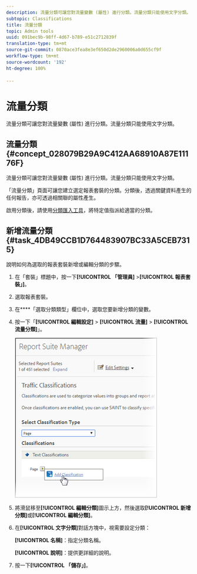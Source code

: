 ```yaml
---
description: 流量分類可讓您對流量變數 (屬性) 進行分類。流量分類只能使用文字分類。
subtopic: Classifications
title: 流量分類
topic: Admin tools
uuid: 091bec9b-98ff-4d67-b789-e51c2712839f
translation-type: tm+mt
source-git-commit: 0870ace3fea8e3ef650d2de2960006a0d655cf9f
workflow-type: tm+mt
source-wordcount: '192'
ht-degree: 100%

---
```



# 流量分類

流量分類可讓您對流量變數 (屬性) 進行分類。流量分類只能使用文字分類。

## 流量分類 {#concept_028079B29A9C412AA68910A87E11176F}

流量分類可讓您對流量變數 (屬性) 進行分類。流量分類只能使用文字分類。

「流量分類」頁面可讓您建立選定報表套裝的分類。分類後，透過關鍵資料產生的任何報告，亦可透過相關聯的屬性產生。

啟用分類後，請使用[分類匯入工具](/help/components/classifications/importer/c-working-with-saint.md)，將特定值指派給適當的分類。

## 新增流量分類 {#task_4DB49CCB1D764483907BC33A5CEB7315}

<!-- 

t_classification_add_traffic.xml

 -->

說明如何為選取的報表套裝新增或編輯分類的步驟。

1. 在「套裝」標題中，按一下&#x200B;**[!UICONTROL 「管理員]** >**[!UICONTROL 報表套裝」]**。
1. 選取報表套裝。
1. 在&#x200B;****「選取分類類型」欄位中，選取您要新增分類的變數。
1. 按一下「**[!UICONTROL 編輯設定]** > **[!UICONTROL 流量]** > **[!UICONTROL 流量分類]**」。

   ![步驟資訊](assets/traffic-classification.png)

1. 將滑鼠移至&#x200B;**[!UICONTROL 編輯分類]**&#x200B;圖示上方，然後選取&#x200B;**[!UICONTROL 新增分類]**&#x200B;或&#x200B;**[!UICONTROL 編輯分類]**。
1. 在&#x200B;**[!UICONTROL 文字分類]**&#x200B;對話方塊中，視需要設定分類：

   **[!UICONTROL 名稱]**：指定分類名稱。

   **[!UICONTROL 說明]**：提供更詳細的說明。
1. 按一下&#x200B;**[!UICONTROL 「儲存」]**。
